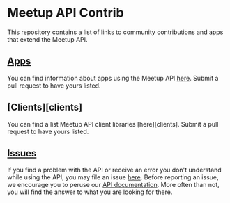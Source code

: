 # Meetup API Contrib

This repository contains a list of links to community contributions and apps that extend the Meetup API.

## [Apps][apps]

You can find information about apps using the Meetup API [here][apps]. Submit a pull request to have yours listed.

## [Clients][clients]

You can find a list Meetup API client libraries [here][clients]. Submit a pull request to have yours listed.

## [Issues][issues]

If you find a problem with the API or receive an error you don't understand while using the API, you may file an issue [here][issues]. Before reporting an issue, we encourage you to peruse our [API documentation][docs]. More often than not, you will find the answer to what you are looking for there.


[apps]: https://github.com/meetup/api/blob/master/apps.md#meetup-application-directory
[issues]: https://github.com/meetup/api/issues
[docs]: http://www.meetup.com/meetup_api/
